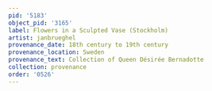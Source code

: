 ```yaml
---
pid: '5183'
object_pid: '3165'
label: Flowers in a Sculpted Vase (Stockholm)
artist: janbrueghel
provenance_date: 18th century to 19th century
provenance_location: Sweden
provenance_text: Collection of Queen Désirée Bernadotte
collection: provenance
order: '0526'
---
```

